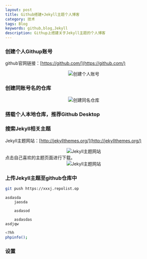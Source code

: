 ```yaml
---
layout: post
title: Github搭建+Jekyll主题个人博客
category: 技术
tags: Blog
keywords: github,blog,Jekyll
description: Githup上搭建关于Jekyll主题的个人博客
---
```

### 创建个人Githup账号

github官网链接：[https://github.com/](https://github.com/)

<center>
   <img src="https://XzBuleSky.github.io/pages/githup-auth.png" alt="创建个人账号">
</center>


### 创建同账号名的仓库

<center>
   <img src="https://XzBuleSky.github.io/pages/repository.png" alt="创建同名仓库">
</center>


### 搭载个人本地仓库，推荐Github Desktop



### 搜索Jekyll相关主题

Jekyll主题网站：[http://jekyllthemes.org/](http://jekyllthemes.org/)

<center>
   <img src="https://XzBuleSky.github.io/pages/jekyll.png" alt="Jekyll主题网站">
</center>
点击自己喜欢的主题页面进行下载。
<center>
   <img src="https://XzBuleSky.github.io/pages/jekyll_download.png" alt="Jekyll主题网站">
</center>

### 上传Jekyll主题至github仓库中
```bash
git push https://xxxj.repolist.op

```
    asdasda
        jaosda
        
        asdasod
        
        asdasdas
    asdjqw
    
```bash
<?hh
phpinfo();
```

### 设置
